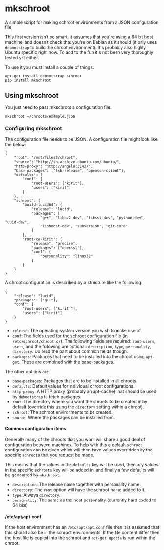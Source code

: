 # mkschroot #


A simple script for making schroot environments from a JSON configuration file

This first version isn't so smart. It assumes that you're using a 64 bit host machine, and doesn't check that you're on Debian as it should (it only uses `debootstrap` to build the chroot environment). It's probably also highly Ubuntu specific right now. To add to the fun it's not been very thoroughly tested yet either.

To use it you must install a couple of things:

    apt-get install debootstrap schroot
    pip install mkschroot


## Using mkschroot ##

You just need to pass mkschroot a configuration file:

    mkschroot ~/chroots/example.json


### Configuring mkschroot ###

The configuration file needs to be JSON. A configuration file might look like the below:

    {
        "root": "/mnt/files2/chroot",
        "source": "http://th.archive.ubuntu.com/ubuntu/",
        "http-proxy": "http://angelo:3142/",
        "base-packages": ["lsb-release", "openssh-client"],
        "defaults": {
            "conf": {
                "root-users": ["kirit"],
                "users": ["kirit"]
            }
        },
        "schroot": {
            "build-lucid64": {
                "release": "lucid",
                "packages": [
                    "g++", "libbz2-dev", "libssl-dev", "python-dev", "uuid-dev",
                    "libboost-dev", "subversion", "git-core"
                ]
            },
            "root-ca-kirit": {
                "release": "precise",
                "packages": ["openssl"],
                "conf": {
                    "personality": "linux32"
                }
            }
        }
    }

A chroot configuration is described by a structure like the following:

    {
        "release": "lucid",
        "packages": ["g++"],
        "conf": {
            "root-users": ["kirit'"],
            "users": ["kirit"]
        }
    }

* `release`: The operating system version you wish to make use of.
* `conf`: The fields used for the schroot configuration file (in `/etc/schroot/chroot.d/`). The following fields are required: `root-users`, `users`, and the following are optional: `description`, `type`, `personality`, `directory`. Do read the part about common fields though.
* `packages`: Packages that need to be installed into the chroot using `apt-get`. These are combined with the base-packages.

The other options are:

* `base-packages`: Packages that are to be installed in all chroots.
* `defaults`: Default values for individual chroot configurations.
* `http-proxy`: A HTTP proxy (probably an apt-cache) that should be used by `debootstrap` to fetch packages.
* `root`: The directory where you want the chroots to be created in by default (override this using the `directory` setting within a chroot).
* `schroot`: The schroot environments to be created.
* `source`: Where the packages can be installed from.


#### Common configuration items ####

Generally many of the chroots that you want will share a good deal of configuration between machines. To help with this a default `schroot` configuration can be given which will then have values overridden by the specific `schroot`s that you request be made.

This means that the values in the `defaults` key will be used, then any values in the specific `schroots` key will be added in, and finally a few defaults will be generated by `mkschroot`.

* `description`: The release name together with personality name.
* `directory`: The `root` option will have the schroot name added to it.
* `type`: Always `directory`.
* `personality`: The same as the host personality (currently hard coded to 64 bits)


#### /etc/apt/apt.conf ####

If the host environment has an `/etc/apt/apt.conf` file then it is assumed that this should also be in the schroot environments. If the file content differ then the host file is copied into the schroot and `apt-get update` is run within the chroot.
